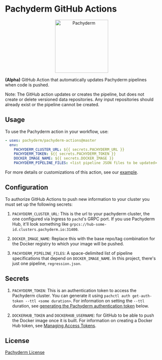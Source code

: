 # Pachyderm GitHub Actions

<p align="center">
	<img src='https://raw.githubusercontent.com/pachyderm/pachyderm/master/doc/docs/master/assets/images/Pachyderm-Character_600.png' height='175' title='Pachyderm'>
</p>

**(Alpha)** GitHub Action that automatically updates Pachyderm pipelines when  code is pushed.

Note: The GitHub action updates or creates the pipeline, but does not create or delete versioned data repositories. Any input repositories should already exist or the pipeline cannot be created.

## Usage
To use the Pachyderm action in your workflow, use: 

```yaml
- uses: pachyderm/pachyderm-actions@master
  env:
    PACHYDERM_CLUSTER_URL: ${{ secrets.PACHYDERM_URL }}
    PACHYDERM_TOKEN: ${{ secrets.PACHYDERM_TOKEN }}
    DOCKER_IMAGE_NAME: ${{ secrets.DOCKER_IMAGE }}
    PACHYDERM_PIPELINE_FILES: <list pipeline JSON files to be updated>
```

For more details or customizations of this action, see our [example](https://github.com/pachyderm/pachyderm-gha).

## Configuration

To authorize GitHub Actions to push new information to your cluster you must set up the following secrets: 

1.  `PACHYDERM_CLUSTER_URL`: This is the url to your pachyderm cluster, the one configured via Ingress to `pachd`'s GRPC port.
  If you use Pachyderm Hub, it'll look something like `grpcs://hub-some-id.clusters.pachyderm.io:31400`.

2. `DOCKER_IMAGE_NAME`: Replace this with the base repo/tag combination for the Docker registry to which your image will be pushed.

3. `PACHYDERM_PIPELINE_FILES`: A space-delimited list of pipeline specifications that depend on `DOCKER_IMAGE_NAME`.
  In this project, there's just one pipeline, `regression.json`.

## Secrets

1. `PACHYDERM_TOKEN`: This is an authentication token to access the Pachyderm cluster. You can generate it using `pachctl auth get-auth-token --ttl <some duration>`. For information on setting the `--ttl` duration, see [generating the Pachyderm authentication token](https://github.com/pachyderm/pachyderm-gha#generating-the-pachyderm-authentication-token) below.

2. `DOCKERHUB_TOKEN` and `DOCKERHUB_USERNAME`: for GitHub to be able to push the Docker image once it is built. For information on creating a Docker Hub token, see [Managing Access Tokens](https://docs.docker.com/docker-hub/access-tokens/).

## License

[Pachyderm License](./LICENSE)
